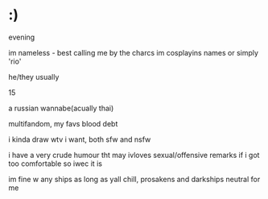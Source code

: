 # :)

evening

im nameless - best calling me by the charcs im cosplayins names or simply 'rio'

he/they usually

15

a russian wannabe(acually thai)

multifandom, my favs blood debt

i kinda draw wtv i want, both sfw and nsfw

i have a very crude humour tht may ivloves sexual/offensive remarks if i got too comfortable so iwec it is

im fine w any ships as long as yall chill, prosakens and darkships neutral for me
